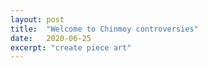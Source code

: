 ```yaml
---
layout: post
title:  "Welcome to Chinmoy controversies"
date:   2020-06-25
excerpt: "create piece art"
---
```

